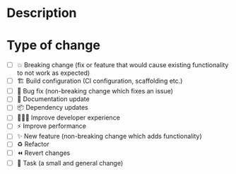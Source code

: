 <!--
The title should summarise what the purpose of this change,

⚠️**NOTE:** The title must conform to the conventional commit message format outlined in CONTRIBUTING.md document, at the root of the project. This is to ensure the merge commit to the main branch is picked up by the CI and creates an entry in the CHANGELOG.md.
-->

# Description
<!-- Describe your changes in detail -->

# Type of change
<!-- What type of change does this change introduce? Put an 'x' in all the boxes that apply. -->

- [ ] 💥 Breaking change (fix or feature that would cause existing functionality to not work as expected)
- [ ] 🏗️ Build configuration (CI configuration, scaffolding etc.)
- [ ] 🐛 Bug fix (non-breaking change which fixes an issue)
- [ ] 📝 Documentation update
- [ ] 📦 Dependency updates
- [ ] 👩🏽‍💻 Improve developer experience
- [ ] ⚡ Improve performance
- [ ] ✨ New feature (non-breaking change which adds functionality)
- [ ] ♻ Refactor
- [ ] ⏪ Revert changes
- [ ] 🔧 Task (a small and general change)
